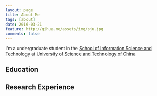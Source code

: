 ```yaml
---
layout: page
title: About Me
tags: [about]
date: 2016-03-21
feature: http://qihua.me/assets/img/sju.jpg
comments: false
---
```

    
 I'm a undergraduate student in the <a href="https://en.sist.ustc.edu.cn" target="_blank">School of Information Science and Technology</a> at <a href="http://en.ustc.edu.cn/" target="_blank"> University of Science and Technology of China</a>

## Education


## Research Experience


